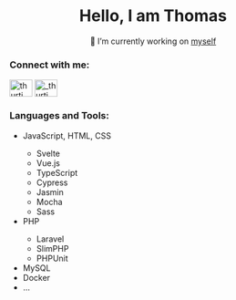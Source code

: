 <h1 align="center">Hello, I am Thomas</h1>
<p align="center">🔭 I’m currently working on <a href="https://github.com/thurti">myself</a>

<p align="left">
<h3 align="left">Connect with me:</h3>
<a href="https://codepen.io/thurti" target="blank"><img align="center" src="https://cdn.jsdelivr.net/npm/simple-icons@3.0.1/icons/codepen.svg" alt="thurti" height="30" width="40" /></a>
<a href="https://twitter.com/_thurti" target="blank"><img align="center" src="https://cdn.jsdelivr.net/npm/simple-icons@3.0.1/icons/twitter.svg" alt="_thurti" height="30" width="40" /></a>
</p>

<h3 align="left">Languages and Tools:</h3>
<p align="left">
<ul >
  <li>JavaScript, HTML, CSS</li>
  <ul>
    <li>Svelte</li>
    <li>Vue.js</li>
    <li>TypeScript</li>
    <li>Cypress</li>
    <li>Jasmin</li>
    <li>Mocha</li>
    <li>Sass</li>
  </ul>
  <li>PHP</li>
  <ul>
    <li>Laravel</li>
    <li>SlimPHP</li>
    <li>PHPUnit</li>
  </ul>
  
  <li>MySQL</li>
  <li>Docker</li>
  <li>...</li>
</ul>
</p>
